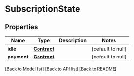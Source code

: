 # SubscriptionState

## Properties
Name | Type | Description | Notes
------------ | ------------- | ------------- | -------------
**idle** | [**Contract**](Contract.md) |  | [default to null]
**payment** | [**Contract**](Contract.md) |  | [default to null]

[[Back to Model list]](../README.md#documentation-for-models) [[Back to API list]](../README.md#documentation-for-api-endpoints) [[Back to README]](../README.md)



